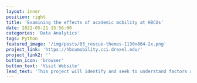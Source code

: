 ```yaml
---
layout: inner
position: right
title: 'Examining the effects of academic mobility at HBCUs'
date: 2022-05-21 15:56:00
categories: 'Data Analytics'
tags: Python
featured_image: '/img/posts/03_rescue-themes-1130x864-2x.png'
project_link: 'https://hbcumobility.cci.drexel.edu/'
project_link2: ''
button_icon: 'browser'
button_text: 'Visit Website'
lead_text: 'This project will identify and seek to understand factors associated with mobility and retention decisions for HBCU faculty and provide data-backed evidence to support a diverse, inclusive, and equitable scientific workforce.'
---
```

